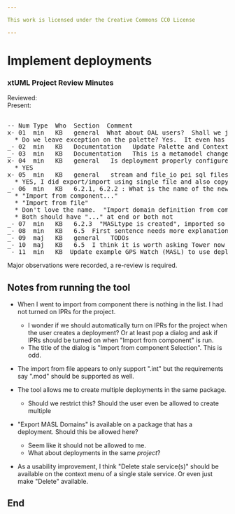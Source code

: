 ```yaml
---

This work is licensed under the Creative Commons CC0 License

---
```


# Implement deployments
### xtUML Project Review Minutes

Reviewed:  
Present:  

<pre>

-- Num Type  Who  Section  Comment
x- 01  min   KB   general  What about OAL users?  Shall we just leave the element there? 
  * Do we leave exception on the palette? Yes.  It even has its own tray.
_- 02  min   KB   Documentation   Update Palette and Context Menu customization doc, in the "Pallette and New>" section
_- 03  min   KB   Documentation   This is a metamodel change.  Update the welcome metamodel project
x- 04  min   KB   general   Is deployment properly configured so that it can be hidden with the ini customization?
  * YES
x- 05  min   KB   general   stream and file_io pei sql files updated?
  * YES, I did export/import using single file and also copy/paste
_- 06  min   KB   6.2.1, 6.2.2 : What is the name of the new CME and where does it live?
  * "Import from component..."
  * "Import from file"
  * Don't love the name.  "Import domain definition from component"?  Too long?
  * Both should have "..." at end or both not
_- 07  min   KB   6.2.3  "MASLtype is created", imported so it has the same UUID as the one in Globals? Does it matter if the UUID is the same?
_- 08  min   KB   6.5  First sentence needs more explanation.  We already have convert and import.  
_- 09  maj   KB   general   TODOs
_- 10  maj   KB   6.5  I think it is worth asking Tower now if they are OK with abandoning the old  project way right now.  Then we make a clean switch in one swoop.  Maybe they don't care about any of the projects they have created...
_- 11  min   KB  Update example GPS Watch (MASL) to use deployments instead of old project way
</pre>
   
 Major observations were recorded, a re-review is required.


Notes from running the tool
-------------------------------
* When I went to import from component there is nothing in the list.  I had not turned on IPRs for the project.  
  * I wonder if we should automatically turn on IPRs for the project when the user creates a deployment?  Or at least pop a dialog and ask if IPRs should be turned on when "Import from component" is run.
  * The title of the dialog is "Import from component Selection".  This is odd.
  
* The import from file appears to only support ".int" but the requirements say ".mod" should be supported as well.

* The tool allows me to create multiple deployments in the same package.
  * Should we restrict this?  Should the user even be allowed to create multiple
    
* "Export MASL Domains" is available on a package that has a deployment.  Should this be allowed here?
  * Seem like it should not be allowed to me.
  * What about deployments in the same _project_?
    
* As a usability improvement, I think "Delete stale service(s)" should be available on the context menu of a single stale service.  Or even just make "Delete" available.

End
---
